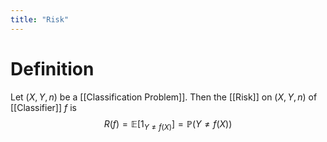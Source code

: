 ```yaml
---
title: "Risk"
---
```


# Definition
Let $(X, Y, n)$ be a [[Classification Problem]]. Then the [[Risk]] on $(X, Y, n)$ of [[Classifier]] $f$ is
$$R(f) = \mathbb{E}[1_{Y \neq f(X)}] = \mathbb{P}(Y \neq f(X))$$